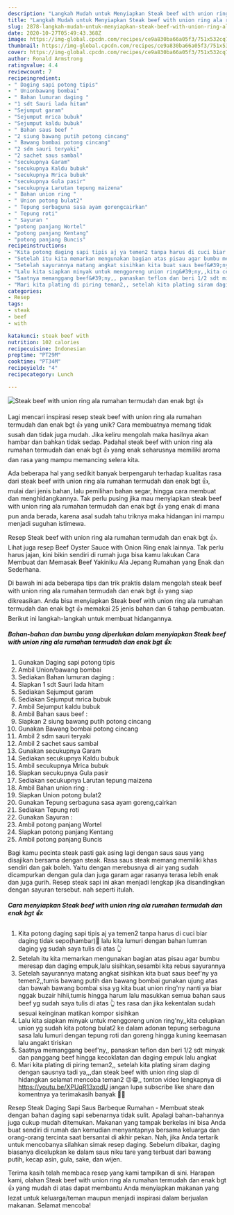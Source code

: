```yaml
---
description: "Langkah Mudah untuk Menyiapkan Steak beef with union ring ala rumahan termudah dan enak bgt 👍, Bikin Ngiler"
title: "Langkah Mudah untuk Menyiapkan Steak beef with union ring ala rumahan termudah dan enak bgt 👍, Bikin Ngiler"
slug: 2878-langkah-mudah-untuk-menyiapkan-steak-beef-with-union-ring-ala-rumahan-termudah-dan-enak-bgt-bikin-ngiler
date: 2020-10-27T05:49:43.368Z
image: https://img-global.cpcdn.com/recipes/ce9a830ba66a05f3/751x532cq70/steak-beef-with-union-ring-ala-rumahan-termudah-dan-enak-bgt-👍-foto-resep-utama.jpg
thumbnail: https://img-global.cpcdn.com/recipes/ce9a830ba66a05f3/751x532cq70/steak-beef-with-union-ring-ala-rumahan-termudah-dan-enak-bgt-👍-foto-resep-utama.jpg
cover: https://img-global.cpcdn.com/recipes/ce9a830ba66a05f3/751x532cq70/steak-beef-with-union-ring-ala-rumahan-termudah-dan-enak-bgt-👍-foto-resep-utama.jpg
author: Ronald Armstrong
ratingvalue: 4.4
reviewcount: 7
recipeingredient:
- " Daging sapi potong tipis"
- " Unionbawang bombai"
- " Bahan lumuran daging "
- "1 sdt Sauri lada hitam"
- "Sejumput garam"
- "Sejumput mrica bubuk"
- "Sejumput kaldu bubuk"
- " Bahan saus beef "
- "2 siung bawang putih potong cincang"
- " Bawang bombai potong cincang"
- "2 sdm sauri teryaki"
- "2 sachet saus sambal"
- "secukupnya Garam"
- "secukupnya Kaldu bubuk"
- "secukupnya Mrica bubuk"
- "secukupnya Gula pasir"
- "secukupnya Larutan tepung maizena"
- " Bahan union ring "
- " Union potong bulat2"
- " Tepung serbaguna sasa ayam gorengcairkan"
- " Tepung roti"
- " Sayuran "
- "potong panjang Wortel"
- "potong panjang Kentang"
- "potong panjang Buncis"
recipeinstructions:
- "Kita potong daging sapi tipis aj ya temen2 tanpa harus di cuci biar daging tidak sepo(hambar)🤭 lalu kita lumuri dengan bahan lumran daging yg sudah saya tulis di atas 👆"
- "Setelah itu kita memarkan mengunakan bagian atas pisau agar bumbu meresap dan daging empuk,lalu sisihkan,sesambi kita rebus sayurannya"
- "Setelah sayurannya matang angkat sisihkan kita buat saus beef&#39;ny ya temen2,,tumis bawang putih dan bawang bombai gunakan ujung atas dan bawah bawang bombai sisa yg kita buat union ring&#39;ny nanti ya biar nggak buzair hihii,tumis hingga harum lalu masukkan semua bahan saus beef yg sudah saya tulis di atas 👆 tes rasa dan jika kekentalan sudah sesuai keinginan matikan kompor sisihkan"
- "Lalu kita siapkan minyak untuk menggoreng union ring&#39;ny,,kita celupkan union yg sudah kita potong bulat2 ke dalam adonan tepung serbaguna sasa lalu lumuri dengan tepung roti dan goreng hingga kuning keemasan lalu angakt tiriskan"
- "Saatnya memanggang beef&#39;ny,, panaskan teflon dan beri 1/2 sdt minyak dan panggang beef hingga kecoklatan dan daging empuk lalu angkat"
- "Mari kita plating di piring teman2,, setelah kita plating siram daging dengan sausnya tadi ya,,,dan steak beef with union ring siap di hidangkan selamat mencoba teman2 😉😁,, tonton video lengkapnya di https://youtu.be/XPUqR13xpdU jangan lupa subscribe like share dan komentnya ya terimakasih banyak 🙏😊"
categories:
- Resep
tags:
- steak
- beef
- with

katakunci: steak beef with 
nutrition: 102 calories
recipecuisine: Indonesian
preptime: "PT29M"
cooktime: "PT34M"
recipeyield: "4"
recipecategory: Lunch

---
```



![Steak beef with union ring ala rumahan termudah dan enak bgt 👍](https://img-global.cpcdn.com/recipes/ce9a830ba66a05f3/751x532cq70/steak-beef-with-union-ring-ala-rumahan-termudah-dan-enak-bgt-👍-foto-resep-utama.jpg)

Lagi mencari inspirasi resep steak beef with union ring ala rumahan termudah dan enak bgt 👍 yang unik? Cara membuatnya memang tidak susah dan tidak juga mudah. Jika keliru mengolah maka hasilnya akan hambar dan bahkan tidak sedap. Padahal steak beef with union ring ala rumahan termudah dan enak bgt 👍 yang enak seharusnya memiliki aroma dan rasa yang mampu memancing selera kita.

Ada beberapa hal yang sedikit banyak berpengaruh terhadap kualitas rasa dari steak beef with union ring ala rumahan termudah dan enak bgt 👍, mulai dari jenis bahan, lalu pemilihan bahan segar, hingga cara membuat dan menghidangkannya. Tak perlu pusing jika mau menyiapkan steak beef with union ring ala rumahan termudah dan enak bgt 👍 yang enak di mana pun anda berada, karena asal sudah tahu triknya maka hidangan ini mampu menjadi suguhan istimewa.

Resep Steak beef with union ring ala rumahan termudah dan enak bgt 👍. Lihat juga resep Beef Oyster Sauce with Onion Ring enak lainnya. Tak perlu harus jajan, kini bikin sendiri di rumah juga bisa kamu lakukan Cara Membuat dan Memasak Beef Yakiniku Ala Jepang Rumahan yang Enak dan Sederhana.


Di bawah ini ada beberapa tips dan trik praktis dalam mengolah steak beef with union ring ala rumahan termudah dan enak bgt 👍 yang siap dikreasikan. Anda bisa menyiapkan Steak beef with union ring ala rumahan termudah dan enak bgt 👍 memakai 25 jenis bahan dan 6 tahap pembuatan. Berikut ini langkah-langkah untuk membuat hidangannya.

<!--inarticleads1-->

##### Bahan-bahan dan bumbu yang diperlukan dalam menyiapkan Steak beef with union ring ala rumahan termudah dan enak bgt 👍:

1. Gunakan  Daging sapi potong tipis
1. Ambil  Union/bawang bombai
1. Sediakan  Bahan lumuran daging :
1. Siapkan 1 sdt Sauri lada hitam
1. Sediakan Sejumput garam
1. Sediakan Sejumput mrica bubuk
1. Ambil Sejumput kaldu bubuk
1. Ambil  Bahan saus beef :
1. Siapkan 2 siung bawang putih potong cincang
1. Gunakan  Bawang bombai potong cincang
1. Ambil 2 sdm sauri teryaki
1. Ambil 2 sachet saus sambal
1. Gunakan secukupnya Garam
1. Sediakan secukupnya Kaldu bubuk
1. Ambil secukupnya Mrica bubuk
1. Siapkan secukupnya Gula pasir
1. Sediakan secukupnya Larutan tepung maizena
1. Ambil  Bahan union ring :
1. Siapkan  Union potong bulat2
1. Gunakan  Tepung serbaguna sasa ayam goreng,cairkan
1. Sediakan  Tepung roti
1. Gunakan  Sayuran :
1. Ambil potong panjang Wortel
1. Siapkan potong panjang Kentang
1. Ambil potong panjang Buncis


Bagi kamu pecinta steak pasti gak asing lagi dengan saus saus yang disajikan bersama dengan steak. Rasa saus steak memang memiliki khas sendiri dan gak boleh. Yaitu dengan merebusnya di air yang sudah dicampurkan dengan gula dan juga garam agar rasanya terasa lebih enak dan juga gurih. Resep steak sapi ini akan menjadi lengkap jika disandingkan dengan sayuran tersebut. nah seperti itulah. 

<!--inarticleads2-->

##### Cara menyiapkan Steak beef with union ring ala rumahan termudah dan enak bgt 👍:

1. Kita potong daging sapi tipis aj ya temen2 tanpa harus di cuci biar daging tidak sepo(hambar)🤭 lalu kita lumuri dengan bahan lumran daging yg sudah saya tulis di atas 👆
1. Setelah itu kita memarkan mengunakan bagian atas pisau agar bumbu meresap dan daging empuk,lalu sisihkan,sesambi kita rebus sayurannya
1. Setelah sayurannya matang angkat sisihkan kita buat saus beef&#39;ny ya temen2,,tumis bawang putih dan bawang bombai gunakan ujung atas dan bawah bawang bombai sisa yg kita buat union ring&#39;ny nanti ya biar nggak buzair hihii,tumis hingga harum lalu masukkan semua bahan saus beef yg sudah saya tulis di atas 👆 tes rasa dan jika kekentalan sudah sesuai keinginan matikan kompor sisihkan
1. Lalu kita siapkan minyak untuk menggoreng union ring&#39;ny,,kita celupkan union yg sudah kita potong bulat2 ke dalam adonan tepung serbaguna sasa lalu lumuri dengan tepung roti dan goreng hingga kuning keemasan lalu angakt tiriskan
1. Saatnya memanggang beef&#39;ny,, panaskan teflon dan beri 1/2 sdt minyak dan panggang beef hingga kecoklatan dan daging empuk lalu angkat
1. Mari kita plating di piring teman2,, setelah kita plating siram daging dengan sausnya tadi ya,,,dan steak beef with union ring siap di hidangkan selamat mencoba teman2 😉😁,, tonton video lengkapnya di https://youtu.be/XPUqR13xpdU jangan lupa subscribe like share dan komentnya ya terimakasih banyak 🙏😊


Resep Steak Daging Sapi Saus Barbeque Rumahan - Membuat steak dengan bahan daging sapi sebenarnya tidak sulit. Apalagi bahan-bahannya juga cukup mudah ditemukan. Makanan yang tampak berkelas ini bisa Anda buat sendiri di rumah dan kemudian menyantapnya bersama keluarga dan orang-orang tercinta saat bersantai di akhir pekan. Nah, jika Anda tertarik untuk mencobanya silahkan simak resep daging. Sebelum dibakar, daging biasanya dicelupkan ke dalam saus niku tare yang terbuat dari bawang putih, kecap asin, gula, sake, dan wijen. 

Terima kasih telah membaca resep yang kami tampilkan di sini. Harapan kami, olahan Steak beef with union ring ala rumahan termudah dan enak bgt 👍 yang mudah di atas dapat membantu Anda menyiapkan makanan yang lezat untuk keluarga/teman maupun menjadi inspirasi dalam berjualan makanan. Selamat mencoba!
